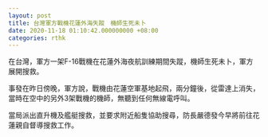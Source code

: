 ```yaml
---
layout: post
title: 台灣軍方戰機花蓮外海失蹤　機師生死未卜
date: 2020-11-18 01:10:42.000000000 +08:00
categories: rthk
---
```


在台灣，軍方一架F-16戰機在花蓮外海夜航訓練期間失蹤，機師生死未卜，軍方展開搜救。

事發在昨日傍晚，軍方說，戰機由花蓮空軍基地起飛，兩分鐘後，從雷達上消失，當時在空中的另外3架戰機的機師，無聽到任何無線電呼叫。

當局派出直升機及艦艇搜救，並要求附近船隻協助搜尋，防長嚴德發今早將前往花蓮親自督導搜救工作。

